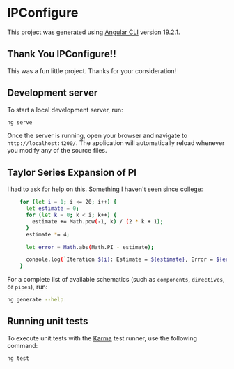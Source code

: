 # IPConfigure

This project was generated using [Angular CLI](https://github.com/angular/angular-cli) version 19.2.1.

## Thank You IPConfigure!!

This was a fun little project. Thanks for your consideration!

## Development server

To start a local development server, run:

```bash
ng serve
```

Once the server is running, open your browser and navigate to `http://localhost:4200/`. The application will automatically reload whenever you modify any of the source files.

## Taylor Series Expansion of PI

I had to ask for help on this. Something I haven't seen since college:

```bash
    for (let i = 1; i <= 20; i++) {
      let estimate = 0;
      for (let k = 0; k < i; k++) {
        estimate += Math.pow(-1, k) / (2 * k + 1);
      }
      estimate *= 4;

      let error = Math.abs(Math.PI - estimate);

      console.log(`Iteration ${i}: Estimate = ${estimate}, Error = ${error}`);
    }
```

For a complete list of available schematics (such as `components`, `directives`, or `pipes`), run:

```bash
ng generate --help
```

## Running unit tests

To execute unit tests with the [Karma](https://karma-runner.github.io) test runner, use the following command:

```bash
ng test
```
